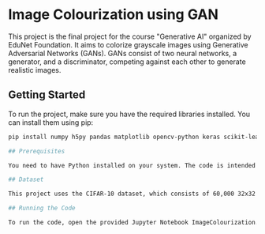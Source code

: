# Image Colourization using GAN

This project is the final project for the course "Generative AI" organized by EduNet Foundation. It aims to colorize grayscale images using Generative Adversarial Networks (GANs). GANs consist of two neural networks, a generator, and a discriminator, competing against each other to generate realistic images. 

## Getting Started

To run the project, make sure you have the required libraries installed. You can install them using pip:

```bash
pip install numpy h5py pandas matplotlib opencv-python keras scikit-learn

## Prerequisites

You need to have Python installed on your system. The code is intended to run in a Jupyter Notebook environment.

## Dataset

This project uses the CIFAR-10 dataset, which consists of 60,000 32x32 color images in 10 classes. The dataset is divided into 50,000 training images and 10,000 testing images.

## Running the Code

To run the code, open the provided Jupyter Notebook ImageColourization.ipynb and execute each cell sequentially.
